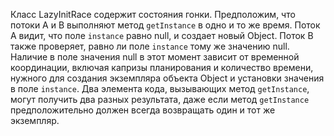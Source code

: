Класс LazyInitRace содержит состояния гонки. Предположим, что потоки
A и B выполняют метод `getInstance` в одно и то же время. Поток A видит, что
поле `instance` равно null, и создает новый Object. Поток B также
проверяет, равно ли поле `instance` тому же значению null. Наличие в поле
значения null в этот момент зависит от временной координации, включая
капризы планирования и количество времени, нужного для создания
экземпляра объекта Object и установки значения в поле `instance`.
Два элемента кода, вызывающих метод `getInstance`, могут получить два разных результата,
даже если метод `getInstance` предположительно должен всегда возвращать один и тот же экземпляр.